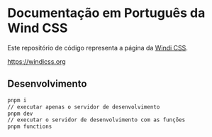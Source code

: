 [windi css]: https://github.com/windicss/windicss

# Documentação em Português da Wind CSS

Este repositório de código representa a página da [Windi CSS].

https://windicss.org

## Desenvolvimento

```bash
pnpm i
// executar apenas o servidor de desenvolvimento
pnpm dev
// executar o servidor de desenvolvimento com as funções
pnpm functions
```
